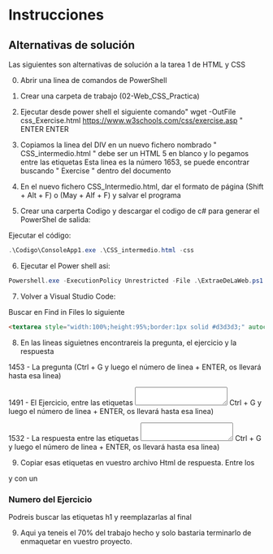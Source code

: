 # Instrucciones
## Alternativas de solución

Las siguientes son alternativas de solución a la tarea 1 de HTML y CSS

0) Abrir una linea de comandos de PowerShell

1) Crear una carpeta de trabajo (02-Web_CSS_Practica)

2) Ejecutar desde power shell el siguiente comando" wget -OutFile css_Exercise.html https://www.w3schools.com/css/exercise.asp " ENTER ENTER

3) Copiamos la linea del DIV en un nuevo fichero nombrado " CSS_intermedio.html " debe ser un HTML 5 en blanco y lo pegamos entre las etiquetas <body></body> Esta linea es la número 1653, se puede encontrar buscando " Exercise " dentro del documento

4) En el nuevo fichero CSS_Intermedio.html, dar el formato de página (Shift + Alt + F) o (May + Alf + F) y salvar el programa

5) Crear una carperta Codigo y descargar el codigo de c# para generar el PowerShel de salida:

Ejecutar el código: 

```powershell
.\Codigo\ConsoleApp1.exe .\CSS_intermedio.html -css 
```

6) Ejecutar el Power shell asi:

````powershell
Powershell.exe -ExecutionPolicy Unrestricted -File .\ExtraeDeLaWeb.ps1
````

7) Volver a Visual Studio Code:

Buscar en Find in Files lo siguiente

```html
<textarea style="width:100%;height:95%;border:1px solid #d3d3d3;" autocomplete="off"
```

8)  En las lineas siguietnes encontrareis la pregunta, el ejercicio y la respuesta

1453 - La pregunta (Ctrl + G y luego el número de linea + ENTER, os llevará hasta esa linea)

1491 - El Ejercicio, entre las etiquetas <textarea></textarea> Ctrl + G y luego el número de linea + ENTER, os llevará hasta esa linea)

1532 - La respuesta entre las etiquetas <textarea></textarea> Ctrl + G y luego el número de linea + ENTER, os llevará hasta esa linea)

9) Copiar esas etiquetas en vuestro archivo Html de respuesta. Entre los <body></body>

y con un <h3>Numero del Ejercicio</h3> Podreis buscar las etiquetas h1 y reemplazarlas al final

9) Aqui ya teneis el 70% del trabajo hecho y solo bastaria terminarlo de enmaquetar en vuestro proyecto.

 



